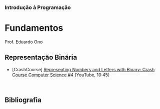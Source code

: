 ### Introdução à Programação

# Fundamentos

Prof. Eduardo Ono

## Representação Binária

* [CrashCourse] [Representing Numbers and Letters with Binary: Crash Course Computer Science #4](https://www.youtube.com/watch?v=1GSjbWt0c9M) (YouTube, 10:45)

<br>

## Bibliografia
